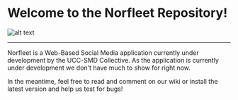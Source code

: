 # Welcome to the Norfleet Repository!

![alt text](http://i.imgur.com/VHZEtpg.png "Banner 1")

---

  Norfleet is a Web-Based Social Media application currently under development by the UCC-SMD Collective. 
  As the application is currently under development we don't have much to show for right now.
  
  In the meantime, feel free to read and comment on our wiki or install the latest version and help us test for bugs!
  
